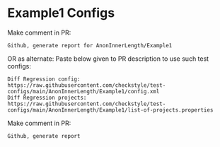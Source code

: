 # Example1 Configs
Make comment in PR:
```
Github, generate report for AnonInnerLength/Example1
```
OR as alternate:
Paste below given to PR description to use such test configs:
```
Diff Regression config: https://raw.githubusercontent.com/checkstyle/test-configs/main/AnonInnerLength/Example1/config.xml
Diff Regression projects: https://raw.githubusercontent.com/checkstyle/test-configs/main/AnonInnerLength/Example1/list-of-projects.properties
```
Make comment in PR:
```
Github, generate report
```
